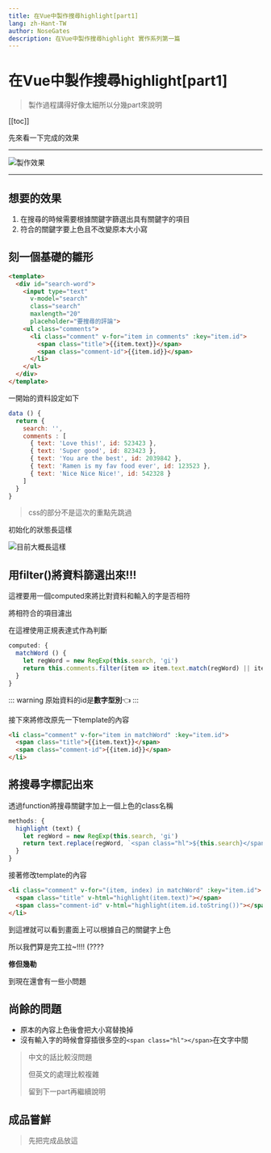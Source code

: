 ```yaml
---
title: 在Vue中製作搜尋highlight[part1]
lang: zh-Hant-TW
author: NoseGates
description: 在Vue中製作搜尋highlight 實作系列第一篇
---
```

# 在Vue中製作搜尋highlight[part1]

> 製作過程講得好像太細所以分幾part來說明

[[toc]]

先來看一下完成的效果

---

![製作效果](https://i.imgur.com/ZBb3HQS.gif)

---

## 想要的效果
1. 在搜尋的時候需要根據關鍵字篩選出具有關鍵字的項目
2. 符合的關鍵字要上色且不改變原本大小寫

## 刻一個基礎的雛形
``` html
<template>
  <div id="search-word">
    <input type="text"
      v-model="search"
      class="search"
      maxlength="20"
      placeholder="要搜尋的評論">
    <ul class="comments">
      <li class="comment" v-for="item in comments" :key="item.id">
        <span class="title">{{item.text}}</span>
        <span class="comment-id">{{item.id}}</span>
      </li>
    </ul>
  </div>
</template>
```
一開始的資料設定如下
``` js
data () {
  return {
    search: '',
    comments : [
      { text: 'Love this!', id: 523423 },
      { text: 'Super good', id: 823423 },
      { text: 'You are the best', id: 2039842 },
      { text: 'Ramen is my fav food ever', id: 123523 },
      { text: 'Nice Nice Nice!', id: 542328 }
    ]
  }
}
```
> css的部分不是這次的重點先跳過

初始化的狀態長這樣

![目前大概長這樣](https://i.imgur.com/YVLUQqM.png)
## 用filter()將資料篩選出來!!!
這裡要用一個computed來將比對資料和輸入的字是否相符

將相符合的項目濾出

在這裡使用正規表達式作為判斷
``` js
computed: {
  matchWord () {
    let regWord = new RegExp(this.search, 'gi')
    return this.comments.filter(item => item.text.match(regWord) || item.id.toString().match(regWord))
  }
}
```
::: warning
原始資料的id是**數字型別**:point_left:
:::

接下來將修改原先一下template的內容
``` html {1}
<li class="comment" v-for="item in matchWord" :key="item.id">
  <span class="title">{{item.text}}</span>
  <span class="comment-id">{{item.id}}</span>
</li>
```
## 將搜尋字標記出來
透過function將搜尋關鍵字加上一個上色的class名稱
``` js
methods: {
  highlight (text) {
    let regWord = new RegExp(this.search, 'gi')
    return text.replace(regWord, `<span class="hl">${this.search}</span>`)
  }
}
```
接著修改template的內容
``` html {2-3}
<li class="comment" v-for="(item, index) in matchWord" :key="item.id">
  <span class="title" v-html="highlight(item.text)"></span>
  <span class="comment-id" v-html="highlight(item.id.toString())"></span>
</li>
```
到這裡就可以看到畫面上可以根據自己的關鍵字上色

所以我們算是完工拉~!!!! (????

**修但幾勒**

到現在還會有一些小問題
## 尚餘的問題
* 原本的內容上色後會把大小寫替換掉
* 沒有輸入字的時候會穿插很多空的`<span class="hl"></span>`在文字中間

> 中文的話比較沒問題
>
> 但英文的處理比較複雜
>
> 留到下一part再繼續說明

## 成品嘗鮮
> 先把完成品放這

<searchWord/>